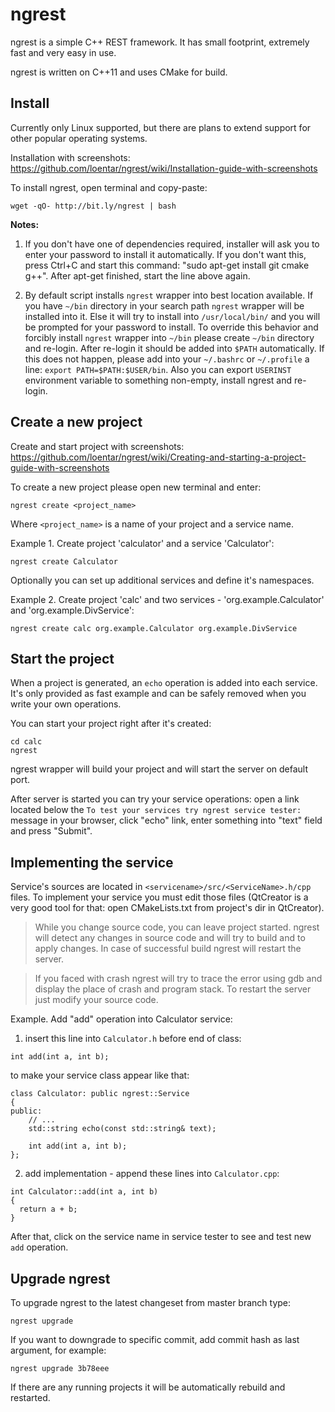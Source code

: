 # ngrest

ngrest is a simple C++ REST framework. It has small footprint, extremely fast and very easy in use.

ngrest is written on C++11 and uses CMake for build.

## Install

Currently only Linux supported, but there are plans to extend support for other popular operating systems.

Installation with screenshots: https://github.com/loentar/ngrest/wiki/Installation-guide-with-screenshots

To install ngrest, open terminal and copy-paste:

`wget -qO- http://bit.ly/ngrest | bash`


**Notes:**

1. If you don't have one of dependencies required, installer will ask you to enter your password to install it automatically. If you don't want this, press Ctrl+C and start this command: "sudo apt-get install git cmake g++". After apt-get finished, start the line above again.

2. By default script installs `ngrest` wrapper into best location available. If you have `~/bin` directory in your search path `ngrest` wrapper will be installed into it. Else it will try to install into `/usr/local/bin/` and you will be prompted for your password to install. To override this behavior and forcibly install `ngrest` wrapper into `~/bin` please create `~/bin` directory and re-login. After re-login it should be added into `$PATH` automatically. If this does not happen, please add into your `~/.bashrc` or `~/.profile` a line: `export PATH=$PATH:$USER/bin`. Also you can export `USERINST` environment variable to something non-empty, install ngrest and re-login.

## Create a new project

Create and start project with screenshots: https://github.com/loentar/ngrest/wiki/Creating-and-starting-a-project-guide-with-screenshots

To create a new project please open new terminal and enter:

`ngrest create <project_name>`

Where `<project_name>` is a name of your project and a service name.

Example 1. Create project 'calculator' and a service 'Calculator':

`ngrest create Calculator`

Optionally you can set up additional services and define it's namespaces.

Example 2. Create project 'calc' and two services - 'org.example.Calculator' and 'org.example.DivService':

`ngrest create calc org.example.Calculator org.example.DivService`

## Start the project

When a project is generated, an `echo` operation is added into each service. It's only provided as fast example and can be safely removed when you write your own operations.

You can start your project right after it's created:

```
cd calc
ngrest
```

ngrest wrapper will build your project and will start the server on default port.

After server is started you can try your service operations: open a link located below the `To test your services try ngrest service tester:` message in your browser, click "echo" link, enter something into "text" field and press "Submit".


## Implementing the service

Service's sources are located in `<servicename>/src/<ServiceName>.h/cpp` files. To implement your service you must edit those files (QtCreator is a very good tool for that: open CMakeLists.txt from project's dir in QtCreator).

> While you change source code, you can leave project started. ngrest will detect any changes in source code and will try to build and to apply changes. In case of successful build ngrest will restart the server.

> If you faced with crash ngrest will try to trace the error using gdb and display the place of crash and program stack. To restart the server just modify your source code.

Example. Add "add" operation into Calculator service:

1) insert this line into `Calculator.h` before end of class:

`int add(int a, int b);`

to make your service class appear like that:

```
class Calculator: public ngrest::Service
{
public:
    // ...
    std::string echo(const std::string& text);

    int add(int a, int b);
};
```

2) add implementation - append these lines into `Calculator.cpp`:

```
int Calculator::add(int a, int b)
{
  return a + b;
}
```

After that, click on the service name in service tester to see and test new `add` operation.

## Upgrade ngrest

To upgrade ngrest to the latest changeset from master branch type:

`ngrest upgrade`

If you want to downgrade to specific commit, add commit hash as last argument, for example:

`ngrest upgrade 3b78eee`

If there are any running projects it will be automatically rebuild and restarted.
